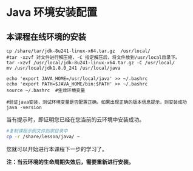 # Java 环境安装配置

## 本课程在线环境的安装

```shell
cp /share/tar/jdk-8u241-linux-x64.tar.gz  /usr/local/
#tar -xzvf 对文件进行解压缩，-C 指定解压后，将文件放到/usr/local目录下。
tar -xzvf /usr/local/jdk-8u241-linux-x64.tar.gz -C /usr/local/
mv /usr/local/jdk1.8.0_241 /usr/local/java

echo 'export JAVA_HOME=/usr/local/java' >> ~/.bashrc
echo 'export PATH=$JAVA_HOME/bin:$PATH' >> ~/.bashrc
source ~/.bashrc  #生效环境变量

#验证java安装，测试环境变量是否配置正确。如果出现正确的版本信息提示，则安装成功
java -version
```

当有提示时，即证明您已经在您当前的云环境中安装成功。

```bash
#复制课程示例文件到家目录中
cp -r /share/lesson/java/ ~
```

您就可以开始进行本课程下一步的学习了。

**注：当云环境的生命周期失效后，需要重新进行安装。**